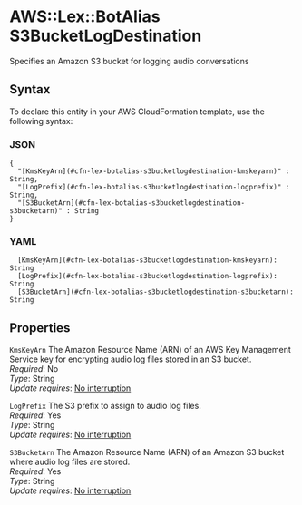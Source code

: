 # AWS::Lex::BotAlias S3BucketLogDestination<a name="aws-properties-lex-botalias-s3bucketlogdestination"></a>

Specifies an Amazon S3 bucket for logging audio conversations

## Syntax<a name="aws-properties-lex-botalias-s3bucketlogdestination-syntax"></a>

To declare this entity in your AWS CloudFormation template, use the following syntax:

### JSON<a name="aws-properties-lex-botalias-s3bucketlogdestination-syntax.json"></a>

```
{
  "[KmsKeyArn](#cfn-lex-botalias-s3bucketlogdestination-kmskeyarn)" : String,
  "[LogPrefix](#cfn-lex-botalias-s3bucketlogdestination-logprefix)" : String,
  "[S3BucketArn](#cfn-lex-botalias-s3bucketlogdestination-s3bucketarn)" : String
}
```

### YAML<a name="aws-properties-lex-botalias-s3bucketlogdestination-syntax.yaml"></a>

```
  [KmsKeyArn](#cfn-lex-botalias-s3bucketlogdestination-kmskeyarn): String
  [LogPrefix](#cfn-lex-botalias-s3bucketlogdestination-logprefix): String
  [S3BucketArn](#cfn-lex-botalias-s3bucketlogdestination-s3bucketarn): String
```

## Properties<a name="aws-properties-lex-botalias-s3bucketlogdestination-properties"></a>

`KmsKeyArn`  <a name="cfn-lex-botalias-s3bucketlogdestination-kmskeyarn"></a>
The Amazon Resource Name \(ARN\) of an AWS Key Management Service key for encrypting audio log files stored in an S3 bucket\.  
*Required*: No  
*Type*: String  
*Update requires*: [No interruption](https://docs.aws.amazon.com/AWSCloudFormation/latest/UserGuide/using-cfn-updating-stacks-update-behaviors.html#update-no-interrupt)

`LogPrefix`  <a name="cfn-lex-botalias-s3bucketlogdestination-logprefix"></a>
The S3 prefix to assign to audio log files\.  
*Required*: Yes  
*Type*: String  
*Update requires*: [No interruption](https://docs.aws.amazon.com/AWSCloudFormation/latest/UserGuide/using-cfn-updating-stacks-update-behaviors.html#update-no-interrupt)

`S3BucketArn`  <a name="cfn-lex-botalias-s3bucketlogdestination-s3bucketarn"></a>
The Amazon Resource Name \(ARN\) of an Amazon S3 bucket where audio log files are stored\.  
*Required*: Yes  
*Type*: String  
*Update requires*: [No interruption](https://docs.aws.amazon.com/AWSCloudFormation/latest/UserGuide/using-cfn-updating-stacks-update-behaviors.html#update-no-interrupt)